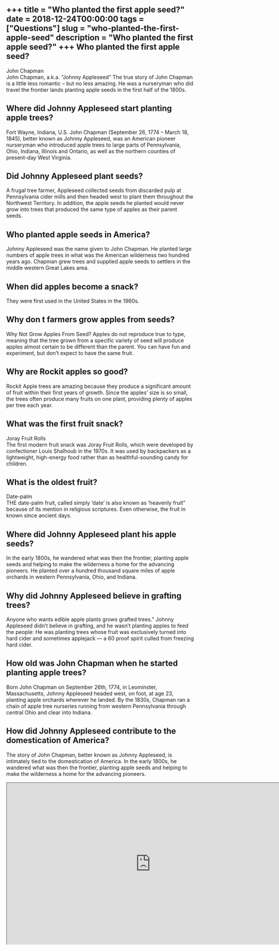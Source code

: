 +++
title = "Who planted the first apple seed?"
date = 2018-12-24T00:00:00
tags = ["Questions"]
slug = "who-planted-the-first-apple-seed"
description = "Who planted the first apple seed?"
+++
Who planted the first apple seed?
---------------------------------

John Chapman  
John Chapman, a.k.a. “Johnny Appleseed” The true story of John Chapman is a little less romantic – but no less amazing. He was a nurseryman who did travel the frontier lands planting apple seeds in the first half of the 1800s.

Where did Johnny Appleseed start planting apple trees?
------------------------------------------------------

Fort Wayne, Indiana, U.S. John Chapman (September 26, 1774 – March 18, 1845), better known as Johnny Appleseed, was an American pioneer nurseryman who introduced apple trees to large parts of Pennsylvania, Ohio, Indiana, Illinois and Ontario, as well as the northern counties of present-day West Virginia.

Did Johnny Appleseed plant seeds?
---------------------------------

A frugal tree farmer, Appleseed collected seeds from discarded pulp at Pennsylvania cider mills and then headed west to plant them throughout the Northwest Territory. In addition, the apple seeds he planted would never grow into trees that produced the same type of apples as their parent seeds.

Who planted apple seeds in America?
-----------------------------------

Johnny Appleseed was the name given to John Chapman. He planted large numbers of apple trees in what was the American wilderness two hundred years ago. Chapman grew trees and supplied apple seeds to settlers in the middle western Great Lakes area.

When did apples become a snack?
-------------------------------

They were first used in the United States in the 1960s.

Why don t farmers grow apples from seeds?
-----------------------------------------

Why Not Grow Apples From Seed? Apples do not reproduce true to type, meaning that the tree grown from a specific variety of seed will produce apples almost certain to be different than the parent. You can have fun and experiment, but don’t expect to have the same fruit.

Why are Rockit apples so good?
------------------------------

Rockit Apple trees are amazing because they produce a significant amount of fruit within their first years of growth. Since the apples’ size is so small, the trees often produce many fruits on one plant, providing plenty of apples per tree each year.

What was the first fruit snack?
-------------------------------

Joray Fruit Rolls  
The first modern fruit snack was Joray Fruit Rolls, which were developed by confectioner Louis Shalhoub in the 1970s. It was used by backpackers as a lightweight, high-energy food rather than as healthful-sounding candy for children.

What is the oldest fruit?
-------------------------

Date-palm  
THE date-palm fruit, called simply ‘date’ is also known as ‘heavenly fruit” because of its mention in religious scriptures. Even otherwise, the fruit in known since ancient days.

Where did Johnny Appleseed plant his apple seeds?
-------------------------------------------------

In the early 1800s, he wandered what was then the frontier, planting apple seeds and helping to make the wilderness a home for the advancing pioneers. He planted over a hundred thousand square miles of apple orchards in western Pennsylvania, Ohio, and Indiana.

Why did Johnny Appleseed believe in grafting trees?
---------------------------------------------------

Anyone who wants edible apple plants grows grafted trees.” Johnny Appleseed didn’t believe in grafting, and he wasn’t planting apples to feed the people: He was planting trees whose fruit was exclusively turned into hard cider and sometimes applejack — a 60 proof spirit culled from freezing hard cider.

How old was John Chapman when he started planting apple trees?
--------------------------------------------------------------

Born John Chapman on September 26th, 1774, in Leominster, Massachusetts, Johnny Appleseed headed west, on foot, at age 23, planting apple orchards wherever he landed. By the 1830s, Chapman ran a chain of apple tree nurseries running from western Pennsylvania through central Ohio and clear into Indiana.

How did Johnny Appleseed contribute to the domestication of America?
--------------------------------------------------------------------

The story of John Chapman, better known as Johnny Appleseed, is intimately tied to the domestication of America. In the early 1800s, he wandered what was then the frontier, planting apple seeds and helping to make the wilderness a home for the advancing pioneers.

<iframe allow="accelerometer; autoplay; clipboard-write; encrypted-media; gyroscope; picture-in-picture" allowfullscreen="" class="__youtube_prefs__  epyt-is-override  no-lazyload" data-no-lazy="1" data-origheight="433" data-origwidth="770" data-skipgform_ajax_framebjll="" height="433" id="_ytid_75925" loading="lazy" src="https://www.youtube.com/embed/MKs0VJbB0R4?enablejsapi=1&autoplay=0&cc_load_policy=0&cc_lang_pref=&iv_load_policy=1&loop=0&modestbranding=0&rel=1&fs=1&playsinline=0&autohide=2&theme=dark&color=red&controls=1&" title="YouTube player" width="770"></iframe>